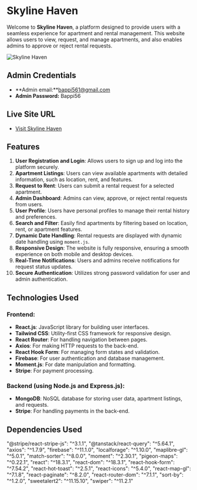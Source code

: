 # Skyline Haven

Welcome to **Skyline Haven**, a platform designed to provide users with a seamless experience for apartment and rental management. This website allows users to view, request, and manage apartments, and also enables admins to approve or reject rental requests.


![Skyline Haven](https://i.ibb.co/HfsvTwc/Fire-Shot-Capture-016-Skyline-Haven-skyline-haven-bms-web-app.png)

## Admin Credentials

- **Admin email:**bappi561@gmail.com
- **Admin Password:** Bappi56

## Live Site URL

- [Visit Skyline Haven](https://skyline-haven-bms.web.app/)

## Features

1. **User Registration and Login**: Allows users to sign up and log into the platform securely.
2. **Apartment Listings**: Users can view available apartments with detailed information, such as location, rent, and features.
3. **Request to Rent**: Users can submit a rental request for a selected apartment.
4. **Admin Dashboard**: Admins can view, approve, or reject rental requests from users.
5. **User Profile**: Users have personal profiles to manage their rental history and preferences.
6. **Search and Filter**: Easily find apartments by filtering based on location, rent, or apartment features.
7. **Dynamic Date Handling**: Rental requests are displayed with dynamic date handling using `moment.js`.
8. **Responsive Design**: The website is fully responsive, ensuring a smooth experience on both mobile and desktop devices.
9. **Real-Time Notifications**: Users and admins receive notifications for request status updates.
10. **Secure Authentication**: Utilizes strong password validation for user and admin authentication.


## **Technologies Used**

### **Frontend:**
- **React.js**: JavaScript library for building user interfaces.
- **Tailwind CSS**: Utility-first CSS framework for responsive design.
- **React Router**: For handling navigation between pages.
- **Axios**: For making HTTP requests to the back-end.
- **React Hook Form**: For managing form states and validation.
- **Firebase**: For user authentication and database management.
- **Moment.js**: For date manipulation and formatting.
- **Stripe**: For payment processing.

### **Backend (using Node.js and Express.js):**
- **MongoDB**: NoSQL database for storing user data, apartment listings, and requests.
- **Stripe**: For handling payments in the back-end.


## **Dependencies Used**


"@stripe/react-stripe-js": "^3.1.1",
    "@tanstack/react-query": "^5.64.1",
    "axios": "^1.7.9",
    "firebase": "^11.1.0",
    "localforage": "^1.10.0",
    "maplibre-gl": "^5.0.1",
    "match-sorter": "^8.0.0",
    "moment": "^2.30.1",
    "pigeon-maps": "^0.22.1",
    "react": "^18.3.1",
    "react-dom": "^18.3.1",
    "react-hook-form": "^7.54.2",
    "react-hot-toast": "^2.5.1",
    "react-icons": "^5.4.0",
    "react-map-gl": "^7.1.8",
    "react-paginate": "^8.2.0",
    "react-router-dom": "^7.1.1",
    "sort-by": "^1.2.0",
    "sweetalert2": "^11.15.10",
    "swiper": "^11.2.1"


